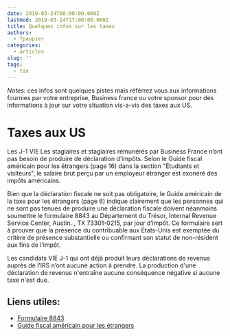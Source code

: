 ```yaml
---
date: 2019-03-24T08:00:00.000Z
lastmod: 2019-03-24T17:00:00.000Z
title: Quelques infos sur les taxes
authors:
  - fpaupier
categories:
  - articles
slug: ''
tags:
  - tax
---
```

_Notes_: ces infos sont quelques pistes mais référrez vous aux informations fournies par votre entreprise, Business france ou votre sponsor pour des informations à jour sur votre situation vis-a-vis des taxes aux US.

# Taxes aux US
Les J-1 VIE Les stagiaires et stagiaires rémunérés par Business France n’ont pas besoin de produire de déclaration d’impôts. Selon le Guide fiscal américain pour les étrangers (page 16) dans la section "Étudiants et visiteurs", le salaire brut perçu par un employeur étranger est exonéré des impôts américains.


Bien que la déclaration fiscale ne soit pas obligatoire, le Guide américain de la taxe pour les étrangers (page 6) indique clairement que les personnes qui ne sont pas tenues de produire une déclaration fiscale doivent néanmoins soumettre le formulaire 8843 au Département du Trésor, Internal Revenue Service Center, Austin. , TX 73301-0215, par jour d’impôt. Ce formulaire sert à prouver que la présence du contribuable aux États-Unis est exemptée du critère de présence substantielle ou confirmant son statut de non-résident aux fins de l’impôt.


Les candidats VIE J-1 qui ont déjà produit leurs déclarations de revenus auprès de l’IRS n’ont aucune action à prendre. La production d'une déclaration de revenus n'entraîne aucune conséquence négative si aucune taxe n'est due.

## Liens utiles:

- [Formulaire 8843](https://www.irs.gov/pub/irs-pdf/f8843.pdf)
- [Guide fiscal américain pour les étrangers](https://www.irs.gov/pub/irs-pdf/p519.pdf) 
